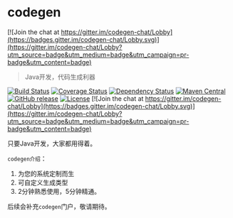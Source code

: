 codegen
======================

[![Join the chat at https://gitter.im/codegen-chat/Lobby](https://badges.gitter.im/codegen-chat/Lobby.svg)](https://gitter.im/codegen-chat/Lobby?utm_source=badge&utm_medium=badge&utm_campaign=pr-badge&utm_content=badge)
> Java开发，代码生成利器

[![Build Status](https://travis-ci.org/Lynzabo/codegen.svg?branch=master)](https://travis-ci.org/Lynzabo/codegen)
[![Coverage Status](https://coveralls.io/repos/github/Lynzabo/codegen/badge.svg?branch=master)](https://coveralls.io/github/Lynzabo/codegen?branch=master)
[![Dependency Status](https://www.versioneye.com/user/projects/583d17a637b2d8003c75c06d/badge.svg?style=flat-square)](https://www.versioneye.com/user/projects/583d17a637b2d8003c75c06d)
[![Maven Central](https://maven-badges.herokuapp.com/maven-central/com.alibaba/druid/badge.svg)](https://maven-badges.herokuapp.com/maven-central/com.alibaba/druid/)
[![GitHub release](https://img.shields.io/github/release/alibaba/druid.svg)](https://github.com/alibaba/druid/releases)
[![License](https://img.shields.io/badge/license-Apache%202-4EB1BA.svg)](https://www.apache.org/licenses/LICENSE-2.0.html)
[![Join the chat at https://gitter.im/codegen-chat/Lobby](https://badges.gitter.im/codegen-chat/Lobby.svg)](https://gitter.im/codegen-chat/Lobby?utm_source=badge&utm_medium=badge&utm_campaign=pr-badge&utm_content=badge)


只要Java开发，大家都用得着。

`codegen介绍`：
1. 为您的系统定制而生
2. 可自定义生成类型
3. 2分钟熟悉使用，5分钟精通。

后续会补充`codegen`门户，敬请期待。
